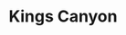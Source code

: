 ---
unit_code: "KICA"
unit_name: "Kings Canyon NP"
unit_type: "National Park"
nps_region: "Pacific West"
scalerank: 4
note: "null"
name: "Kings Canyon"
featureclass: "National Park Service"
geojson: >-
  {"type":"Feature","properties":{},"geometry":{"type":"Polygon","coordinates":[[[-118.3687744140625,36.75577799479167],[-118.33976236979167,36.726806640625],[-118.3349609375,36.707478841145836],[-118.3687744140625,36.6929931640625],[-118.42671712239584,36.697835286458336],[-118.43155924479167,36.683349609375],[-118.47501627604167,36.66886393229167],[-118.48465983072917,36.63505045572917],[-118.53291829427084,36.59159342447917],[-118.576416015625,36.596394856770836],[-118.63435872395834,36.63505045572917],[-118.69230143229167,36.639892578125],[-118.73575846354167,36.68815104166667],[-118.7164306640625,36.71232096354167],[-118.7164306640625,36.77506510416667],[-118.69710286458334,36.784749348958336],[-118.706787109375,36.87650553385417],[-118.79850260416667,36.88614908854167],[-118.85164388020834,36.91031901041667],[-118.7840576171875,36.948933919270836],[-118.76472981770834,36.9779052734375],[-118.75992838541667,37.01652018229167],[-118.73091634114584,37.045491536458336],[-118.74055989583334,37.088948567708336],[-118.793701171875,37.122762044270836],[-118.793701171875,37.14208984375],[-118.837158203125,37.19523111979167],[-118.8275146484375,37.219319661458336],[-118.77437337239584,37.23868815104167],[-118.72611490885417,37.224202473958336],[-118.71158854166667,37.20487467447917],[-118.68745930989584,37.21451822916667],[-118.66813151041667,37.19034830729167],[-118.6729736328125,37.166219075520836],[-118.65364583333334,37.14208984375],[-118.59090169270834,37.137288411458336],[-118.56673177083334,37.113118489583336],[-118.53291829427084,37.113118489583336],[-118.46533203125,37.069661458333336],[-118.43636067708334,37.05997721354167],[-118.40254720052084,36.958577473958336],[-118.38810221354167,36.94413248697917],[-118.35909016927084,36.88614908854167],[-118.36393229166667,36.84269205729167],[-118.39290364583334,36.83304850260417],[-118.37361653645834,36.79923502604167],[-118.3687744140625,36.75577799479167]]]}}
number: 24
title: "Kings Canyon"
---